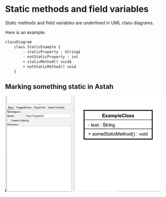 # Static methods and field variables

Static methods and field variables are underlined in UML class diagrams.

Here is an example:

```mermaid
classDiagram
    class StaticExample {
        - staticProperty : String$
        - notStaticProperty : int
        + staticMethod() void$
        + notStaticMethod() void
    }
```

## Marking something static in Astah

![static](Resources/MakeStatic.gif)


